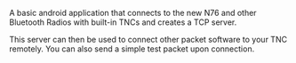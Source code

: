 A basic android application that connects to the new N76 and other Bluetooth Radios with built-in TNCs and creates a TCP server.

This server can then be used to connect other packet software to your TNC remotely.
You can also send a simple test packet upon connection.